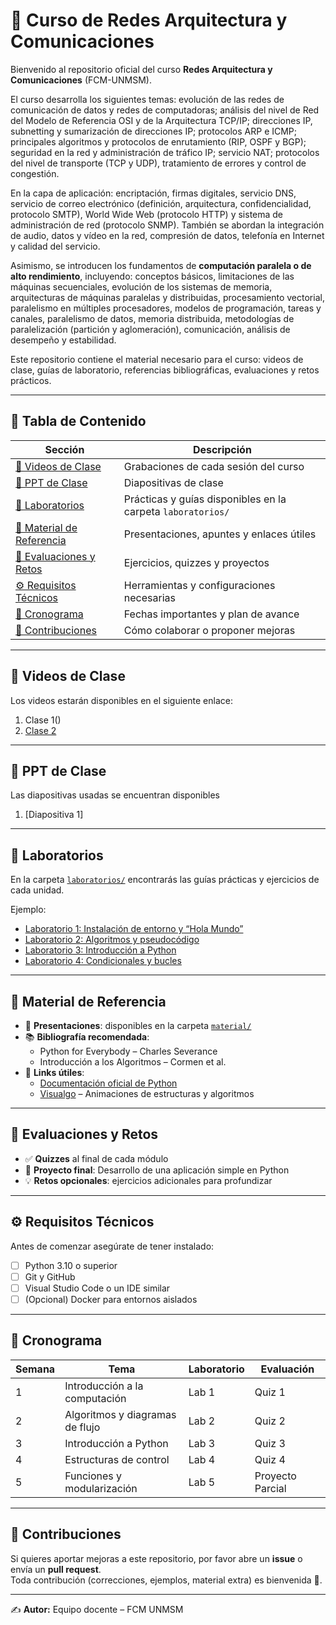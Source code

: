 # 📘 Curso de Redes Arquitectura y Comunicaciones

Bienvenido al repositorio oficial del curso **Redes Arquitectura y Comunicaciones** (FCM-UNMSM). 

El curso desarrolla los siguientes temas: evolución de las redes de comunicación de datos y redes de computadoras; análisis del nivel de Red del Modelo de Referencia OSI y de la Arquitectura TCP/IP; direcciones IP, subnetting y sumarización de direcciones IP; protocolos ARP e ICMP; principales algoritmos y protocolos de enrutamiento (RIP, OSPF y BGP); seguridad en la red y administración de tráfico IP; servicio NAT; protocolos del nivel de transporte (TCP y UDP), tratamiento de errores y control de congestión.  

En la capa de aplicación: encriptación, firmas digitales, servicio DNS, servicio de correo electrónico (definición, arquitectura, confidencialidad, protocolo SMTP), World Wide Web (protocolo HTTP) y sistema de administración de red (protocolo SNMP). También se abordan la integración de audio, datos y vídeo en la red, compresión de datos, telefonía en Internet y calidad del servicio.  

Asimismo, se introducen los fundamentos de **computación paralela o de alto rendimiento**, incluyendo: conceptos básicos, limitaciones de las máquinas secuenciales, evolución de los sistemas de memoria, arquitecturas de máquinas paralelas y distribuidas, procesamiento vectorial, paralelismo en múltiples procesadores, modelos de programación, tareas y canales, paralelismo de datos, memoria distribuida, metodologías de paralelización (partición y aglomeración), comunicación, análisis de desempeño y estabilidad.  

Este repositorio contiene el material necesario para el curso: videos de clase, guías de laboratorio, referencias bibliográficas, evaluaciones y retos prácticos.  

---

## 📑 Tabla de Contenido

| Sección | Descripción |
|---------|-------------|
| [🎥 Videos de Clase](#-videos-de-clase) | Grabaciones de cada sesión del curso |
| [📂 PPT de Clase](#-ppt-de-clase) | Diapositivas de clase |
| [🧪 Laboratorios](#-laboratorios) | Prácticas y guías disponibles en la carpeta `laboratorios/` |
| [📂 Material de Referencia](#-material-de-referencia) | Presentaciones, apuntes y enlaces útiles |
| [📝 Evaluaciones y Retos](#-evaluaciones-y-retos) | Ejercicios, quizzes y proyectos |
| [⚙️ Requisitos Técnicos](#️-requisitos-técnicos) | Herramientas y configuraciones necesarias |
| [📅 Cronograma](#-cronograma) | Fechas importantes y plan de avance |
| [🤝 Contribuciones](#-contribuciones) | Cómo colaborar o proponer mejoras |

---

## 🎥 Videos de Clase
Los videos estarán disponibles en el siguiente enlace:  

1. Clase 1()
2. [Clase 2](https://youtu.be/5vZjwTsEXeM)

---

## 📂 PPT de Clase
Las diapositivas usadas se encuentran disponibles
1. [Diapositiva 1]

---

## 🧪 Laboratorios
En la carpeta [`laboratorios/`](./laboratorios) encontrarás las guías prácticas y ejercicios de cada unidad.  

Ejemplo:  
- [Laboratorio 1: Instalación de entorno y “Hola Mundo”](./laboratorios/lab01.md)  
- [Laboratorio 2: Algoritmos y pseudocódigo](./laboratorios/lab02.md)  
- [Laboratorio 3: Introducción a Python](./laboratorios/lab03.md)  
- [Laboratorio 4: Condicionales y bucles](./laboratorios/lab04.md)  

---

## 📂 Material de Referencia
- 📑 **Presentaciones**: disponibles en la carpeta [`material/`](./material)  
- 📚 **Bibliografía recomendada**:  
  - Python for Everybody – Charles Severance  
  - Introducción a los Algoritmos – Cormen et al.  
- 🔗 **Links útiles**:  
  - [Documentación oficial de Python](https://docs.python.org/3/)  
  - [Visualgo](https://visualgo.net/) – Animaciones de estructuras y algoritmos  

---

## 📝 Evaluaciones y Retos
- ✅ **Quizzes** al final de cada módulo  
- 🚀 **Proyecto final**: Desarrollo de una aplicación simple en Python  
- 💡 **Retos opcionales**: ejercicios adicionales para profundizar  

---

## ⚙️ Requisitos Técnicos
Antes de comenzar asegúrate de tener instalado:  
- [ ] Python 3.10 o superior  
- [ ] Git y GitHub  
- [ ] Visual Studio Code o un IDE similar  
- [ ] (Opcional) Docker para entornos aislados  

---

## 📅 Cronograma
| Semana | Tema | Laboratorio | Evaluación |
|--------|------|-------------|------------|
| 1 | Introducción a la computación | Lab 1 | Quiz 1 |
| 2 | Algoritmos y diagramas de flujo | Lab 2 | Quiz 2 |
| 3 | Introducción a Python | Lab 3 | Quiz 3 |
| 4 | Estructuras de control | Lab 4 | Quiz 4 |
| 5 | Funciones y modularización | Lab 5 | Proyecto Parcial |

---

## 🤝 Contribuciones
Si quieres aportar mejoras a este repositorio, por favor abre un **issue** o envía un **pull request**.  
Toda contribución (correcciones, ejemplos, material extra) es bienvenida 🙌.  

---

✍️ **Autor:** Equipo docente – FCM UNMSM  
